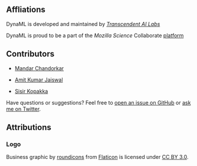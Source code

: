 ## Affliations

DynaML is developed and maintained by [_Transcendent AI Labs_](http://transcendent-ai-labs.github.io)

DynaML is proud to be a part of the *Mozilla Science* Collaborate [platform](https://www.mozillascience.org/projects/dynaml)



## Contributors

* [Mandar Chandorkar](https://github.com/mandar2812)

* [Amit Kumar Jaiswal](https://github.com/amitkumarj441)

* [Sisir Kopakka](https://github.com/sisirkoppaka)


Have questions or suggestions? Feel free to [open an issue on GitHub](https://github.com/transcendent-ai-labs/DynaML/issues/new) or [ask me on Twitter](https://twitter.com/dyna_ml).


## Attributions

### Logo

Business graphic by <a href="http://www.flaticon.com/authors/roundicons">roundicons</a> from <a href="http://www.flaticon.com/">Flaticon</a> is licensed under <a href="http://creativecommons.org/licenses/by/3.0/" title="Creative Commons BY 3.0">CC BY 3.0</a>.
